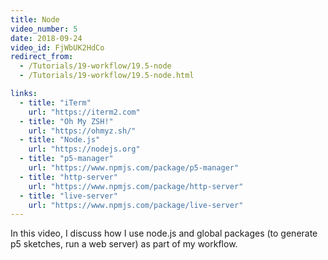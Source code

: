 ```yaml
---
title: Node
video_number: 5
date: 2018-09-24
video_id: FjWbUK2HdCo
redirect_from:
  - /Tutorials/19-workflow/19.5-node
  - /Tutorials/19-workflow/19.5-node.html

links:
  - title: "iTerm"
    url: "https://iterm2.com"
  - title: "Oh My ZSH!"
    url: "https://ohmyz.sh/"
  - title: "Node.js"
    url: "https://nodejs.org"
  - title: "p5-manager"
    url: "https://www.npmjs.com/package/p5-manager"
  - title: "http-server"
    url: "https://www.npmjs.com/package/http-server"
  - title: "live-server"
    url: "https://www.npmjs.com/package/live-server"
---
```

In this video, I discuss how I use node.js and global packages (to generate p5 sketches, run a web server) as part of my workflow.